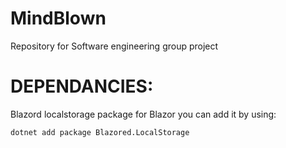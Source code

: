 # MindBlown
Repository for Software engineering group project



# DEPENDANCIES:
Blazord localstorage package for Blazor
you can add it by using:

``dotnet add package Blazored.LocalStorage``